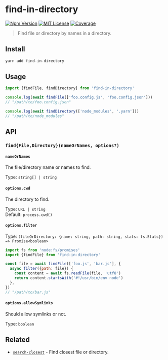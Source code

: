 # find-in-directory

[![Npm Version][package_version_badge]][package_link]
[![MIT License][license_badge]][license_link]
[![Coverage][coverage_badge]][coverage_link]

[coverage_badge]: https://img.shields.io/codecov/c/github/fisker/find-in-directory.svg?style=flat-square
[coverage_link]: https://app.codecov.io/gh/fisker/find-in-directory
[license_badge]: https://img.shields.io/npm/l/find-in-directory.svg?style=flat-square
[license_link]: https://github.com/fisker/find-in-directory/blob/main/license
[package_version_badge]: https://img.shields.io/npm/v/find-in-directory.svg?style=flat-square
[package_link]: https://www.npmjs.com/package/find-in-directory

> Find file or directory by names in a directory.

## Install

```bash
yarn add find-in-directory
```

## Usage

```js
import {findFile, findDirectory} from 'find-in-directory'

console.log(await findFile(['foo.config.js', 'foo.config.json']))
// "/path/to/foo.config.json"

console.log(await findDirectory(['node_modules', '.yarn']))
// "/path/to/node_modules"
```

## API

### `find{File,Directory}(nameOrNames, options?)`

#### `nameOrNames`

The file/directory name or names to find.

Type: `string[] | string`

#### `options.cwd`

The directory to find.

Type: `URL | string`\
Default: `process.cwd()`

#### `options.filter`

Type: `(fileOrDirectory: {name: string, path: string, stats: fs.Stats}) => Promise<boolean>`

```js
import fs from 'node:fs/promises'
import {findFile} from 'find-in-directory'

const file = await findFile(['foo.js', 'bar.js'], {
  async filter({path: file}) {
    const content = await fs.readFile(file, 'utf8')
    return content.startsWith('#!/usr/bin/env node')
  },
})
// "/path/to/bar.js"
```

#### `options.allowSymlinks`

Should allow symlinks or not.

Type: `boolean`

## Related

- [`search-closest`](https://github.com/fisker/search-closest) - Find closest file or directory.
